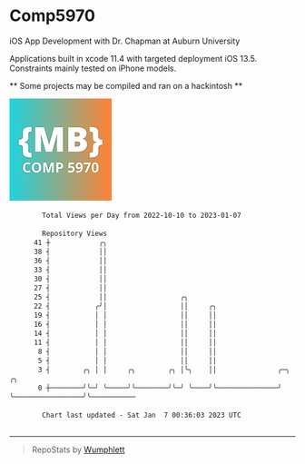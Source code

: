# Comp5970
iOS App Development with Dr. Chapman at Auburn University

Applications built in xcode 11.4 with targeted deployment iOS 13.5.
Constraints mainly tested on iPhone models.

** Some projects may be compiled and ran on a hackintosh **

![App Icon](https://github.com/MatthewBentz/Comp5970/blob/master/Assignment1a-mlb0119/Assignment1a-mlb0119/Assets.xcassets/AppIcon.appiconset/180.png)

```
        Total Views per Day from 2022-10-10 to 2023-01-07

        Repository Views
      41 ┼            ╭╮
      38 ┤            ││
      36 ┤            ││
      33 ┤            ││
      30 ┤            ││
      27 ┤            ││
      25 ┤            ││                  ╭╮
      22 ┤           ╭╯│                  ││     ╭╮
      19 ┤           │ │                  ││     ││
      16 ┤           │ │                  ││     ││
      14 ┤           │ │                  ││     ││
      11 ┤           │ │                  ││     ││
       8 ┤           │ │                  ││     ││
       5 ┤           │ │                  ││     ││
       3 ┤        ╭╮ │ │     ╭╮        ╭╮ │╰╮    ││               ╭─╮                 ╭╮
       0 ┼────────╯╰─╯ ╰─────╯╰────────╯╰─╯ ╰────╯╰───────────────╯ ╰─────────────────╯╰───────────

        Chart last updated - Sat Jan  7 00:36:03 2023 UTC
        
```

---

> RepoStats by [Wumphlett](https://github.com/Wumphlett)
